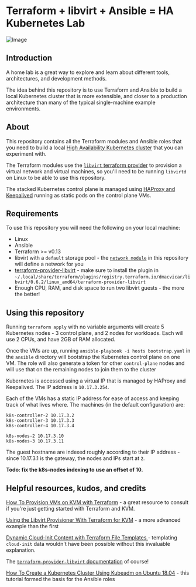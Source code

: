 # Terraform + libvirt + Ansible = HA Kubernetes Lab

![Image](https://jamon.ca/terraform-libvirt-k8s-lab.png)

## Introduction

A home lab is a great way to explore and learn about different tools, architectures, and development methods.

The idea behind this repository is to use Terraform and Ansible to build a local Kubernetes cluster that is more extensible, and closer to a production architecture than many of the typical single-machine example environments.

## About

This repository contains all the Terraform modules and Ansible roles that you need to build a local [High Availability Kubernetes cluster](https://kubernetes.io/docs/setup/production-environment/tools/kubeadm/ha-topology/) that you can experiment with.

The Terraform modules use the [`libvirt` terraform provider](https://github.com/dmacvicar/terraform-provider-libvirt) to provision a virtual network and virtual machines, so you'll need to be running `libvirtd` on Linux to be able to use this repository.

The stacked Kubernetes control plane is managed using [HAProxy and Keepalived]([https://github.com/kubernetes/kubeadm/blob/master/docs/ha-considerations.md#keepalived-and-haproxy) running as static pods on the control plane VMs.

## Requirements

To use this repository you will need the following on your local machine:

* Linux
* Ansible
* Terraform >= v0.13
* libvirt with a `default` storage pool - the [`network module`](https://github.com/jamonation/terraform-libvirt-k8s-lab/tree/main/terraform/modules/network) in this repository will define a network for you
* [terraform-provider-libvirt](https://github.com/dmacvicar/terraform-provider-libvirt) - make sure to install the plugin in `~/.local/share/terraform/plugins/registry.terraform.io/dmacvicar/libvirt/0.6.2/linux_amd64/terraform-provider-libvirt`
* Enough CPU, RAM, and disk space to run two libvirt guests - the more the better!

## Using this repository

Running `terraform apply` with no variable arguments will create 5 Kubernetes nodes - 3 control plane, and 2 nodes for workloads. Each will use 2 CPUs, and have 2GB of RAM allocated.

Once the VMs are up, running `ansible-playbook -i hosts bootstrap.yaml` in the `ansible` directory will bootstrap the Kubernetes control plane on one VM. The role will also generate a token for other `control-plane` nodes and will use that on the remaining nodes to join them to the cluster

Kubernetes is accessed using a virtual IP that is managed by HAProxy and Keepalived. The IP address is `10.17.3.254`.

Each of the VMs has a static IP address for ease of access and keeping track of what lives where. The machines (in the default configuration) are:

```
k8s-controller-2 10.17.3.2
k8s-controller-3 10.17.3.3
k8s-controller-4 10.17.3.4

k8s-nodes-2 10.17.3.10
k8s-nodes-3 10.17.3.11
```

The guest hostname are indexed roughly according to their IP address - since 10.17.3.1 is the gateway, the nodes and IPs start at `2`.

**Todo: fix the k8s-nodes indexing to use an offset of 10.**

## Helpful resources, kudos, and credits

[How To Provision VMs on KVM with Terraform](https://computingforgeeks.com/how-to-provision-vms-on-kvm-with-terraform/) - a great resource to consult if you're just getting started with Terraform and KVM.

[Using the Libvirt Provisioner With Terraform for KVM](https://blog.ruanbekker.com/blog/2020/10/08/using-the-libvirt-provisioner-with-terraform-for-kvm/) - a more advanced example than the first

[
Dynamic Cloud-Init Content with Terraform File Templates
](https://grantorchard.com/dynamic-cloudinit-content-with-terraform-file-templates/) - templating `cloud-init` data wouldn't have been possible without this invaluable explanation.

The [`terraform-provider-libvirt` documentation](https://github.com/dmacvicar/terraform-provider-libvirt) of course!

[How To Create a Kubernetes Cluster Using Kubeadm on Ubuntu 18.04](https://www.digitalocean.com/community/tutorials/how-to-create-a-kubernetes-cluster-using-kubeadm-on-ubuntu-18-04) - this tutorial formed the basis for the Ansible roles
